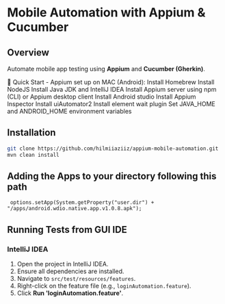 # Mobile Automation with Appium & Cucumber

## Overview
Automate mobile app testing using **Appium** and **Cucumber (Gherkin)**.

🚀 Quick Start - Appium set up on MAC (Android):
Install Homebrew
Install NodeJS
Install Java JDK and IntelliJ IDEA
Install Appium server using npm (CLI) or Appium desktop client
Install Android studio
Install Appium Inspector
Install uiAutomator2
Install element wait plugin
Set JAVA_HOME and ANDROID_HOME environment variables

## Installation
```sh
git clone https://github.com/hilmiiaziiz/appium-mobile-automation.git
mvn clean install
```

## Adding the Apps to your directory following this path
``` options.setApp(System.getProperty("user.dir") + "/apps/android.wdio.native.app.v1.0.8.apk");```

## Running Tests from GUI IDE
### IntelliJ IDEA
1. Open the project in IntelliJ IDEA.
2. Ensure all dependencies are installed.
3. Navigate to `src/test/resources/features`.
4. Right-click on the feature file (e.g., `loginAutomation.feature`).
5. Click **Run 'loginAutomation.feature'**.

